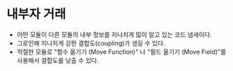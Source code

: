 # 내부자 거래
- 어떤 모듈이 다른 모듈의 내부 정보를 지나치게 많이 알고 있는 코드 냄새이다.
- 그로인해 지나치게 강한 결합도(coupling)가 생길 수 있다. 
- 적절한 모듈로 "함수 옮기기 (Move Function)" 나 "필드 옮기기 (Move Field)"를 사용해서 결합도를 낮출 수 있다. 
